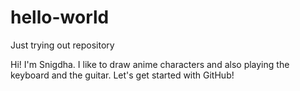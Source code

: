 # hello-world
Just trying out repository

Hi!
I'm Snigdha. I like to draw anime characters and also playing the keyboard and the guitar.
Let's get started with GitHub!

